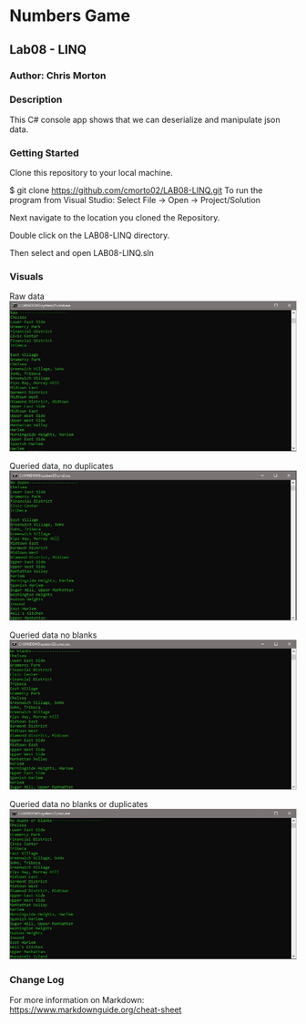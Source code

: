 # Numbers Game 

## Lab08 - LINQ

### Author: Chris Morton

### Description

This C# console app shows that we can deserialize and manipulate json data.

### Getting Started

Clone this repository to your local machine.

$ git clone https://github.com/cmorto02/LAB08-LINQ.git
To run the program from Visual Studio:
Select File -> Open -> Project/Solution

Next navigate to the location you cloned the Repository.

Double click on the LAB08-LINQ directory.

Then select and open LAB08-LINQ.sln

### Visuals

Raw data
![alt text](https://github.com/cmorto02/LAB08-LINQ/blob/master/LAB08-LINQ/Images/Raw.JPG)

Queried data, no duplicates
![alt text](https://github.com/cmorto02/LAB08-LINQ/blob/master/LAB08-LINQ/Images/NoDupes.JPG)

Queried data no blanks
![alt text](https://github.com/cmorto02/LAB08-LINQ/blob/master/LAB08-LINQ/Images/NoBlanks.JPG)

Queried data no blanks or duplicates
![alt text](https://github.com/cmorto02/LAB08-LINQ/blob/master/LAB08-LINQ/Images/NoDupesOrBlanks.JPG)

### Change Log


For more information on Markdown: https://www.markdownguide.org/cheat-sheet
